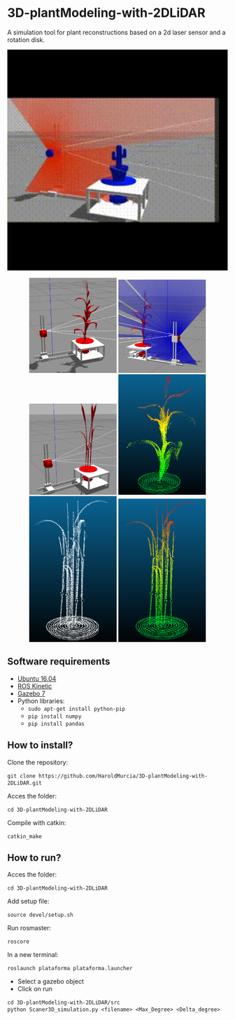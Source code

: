 # 3D-plantModeling-with-2DLiDAR
A simulation tool for plant reconstructions based on a 2d laser sensor and a rotation disk.

<p align='center'>
    <img src="./images/doc/demo_01.gif" alt="drawing" width="800"/>
</p>

<p align='center'>
    <img src="./images/doc/Maiz_gazebo.png" alt="drawing" width="200"/>
    <img src="./images/doc/Maiz_gazebo2.png" alt="drawing" width="200"/>
    <img src="./images/doc/Trigo_gazebo.png" alt="drawing" width="200"/>
    <img src="./images/doc/Maiz_R3Dcolor.png" alt="drawing" width="200"/>
    <img src="./images/doc/Trigo_R3Dblanco.png" alt="drawing" width="200"/>
    <img src="./images/doc/Trigo_R3Dcolor.png" alt="drawing" width="200"/>
</p>

## Software requirements
* [Ubuntu 16.04](https://releases.ubuntu.com/16.04/)
* [ROS Kinetic](http://wiki.ros.org/kinetic)
* [Gazebo 7](http://gazebosim.org/download)
* Python libraries:
    * ```sudo apt-get install python-pip```
    * ```pip install numpy```
    * ```pip install pandas```

## How to install?
Clone the repository:
```
git clone https://github.com/HaroldMurcia/3D-plantModeling-with-2DLiDAR.git
```
Acces the folder:
```
cd 3D-plantModeling-with-2DLiDAR
```
Compile with catkin:
```
catkin_make
```


## How to run?

Acces the folder:
```
cd 3D-plantModeling-with-2DLiDAR
```
Add setup file:
```
source devel/setup.sh
```
Run rosmaster:
```
roscore
```
In a new terminal:
```
roslaunch plataforma plataforma.launcher
```
* Select a gazebo object
* Click on run
```
cd 3D-plantModeling-with-2DLiDAR/src
python Scaner3D_simulation.py <filename> <Max_Degree> <Delta_degree>
```
